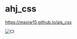 # ahj_css
https://maxiw15.github.io/ajs_css

![CI](https://github.com/maxiw15/ajs_css/actions/workflows/web.yml/badge.svg)
